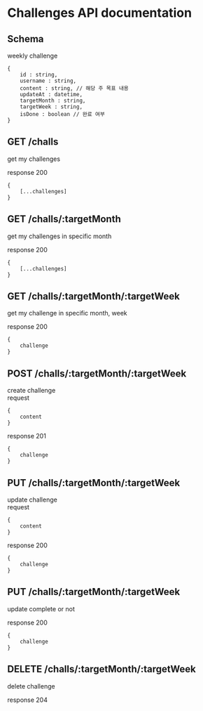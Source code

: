 # Challenges API documentation

## Schema

weekly challenge

```
{
    id : string,
    username : string,
    content : string, // 해당 주 목표 내용
    updateAt : datetime,
    targetMonth : string,
    targetWeek : string,
    isDone : boolean // 완료 여부
}
```

## GET /challs

get my challenges

response 200

```
{
    [...challenges]
}
```

## GET /challs/:targetMonth

get my challenges in specific month

response 200

```
{
    [...challenges]
}
```

## GET /challs/:targetMonth/:targetWeek

get my challenge in specific month, week

response 200

```
{
    challenge
}
```

## POST /challs/:targetMonth/:targetWeek

create challenge <br>
request

```
{
    content
}
```

response 201

```
{
    challenge
}
```

## PUT /challs/:targetMonth/:targetWeek

update challenge <br>
request

```
{
    content
}
```

response 200

```
{
    challenge
}
```

## PUT /challs/:targetMonth/:targetWeek

update complete or not

response 200

```
{
    challenge
}
```

## DELETE /challs/:targetMonth/:targetWeek

delete challenge <br>

response 204
